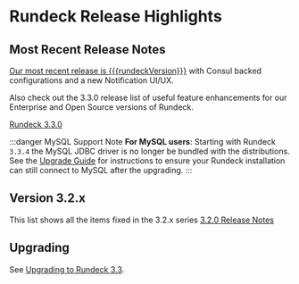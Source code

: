 # Rundeck Release Highlights

## Most Recent Release Notes

[Our most recent release is {{{rundeckVersion}}}](3_3_x/version-{{{rundeckVersion}}}.md) with Consul backed configurations and a new Notification UI/UX.

Also check out the 3.3.0 release list of useful feature enhancements for our Enterprise and Open Source versions of Rundeck.

[Rundeck 3.3.0](3_3_x/version-3.3.0.html)

:::danger MySQL Support Note
**For MySQL users**: Starting with Rundeck `3.3.4` the MySQL JDBC driver is no longer be
bundled with the distributions. See the [Upgrade Guide](/upgrading/upgrading-to-rundeck-3.3.4.md)
for instructions to ensure your Rundeck installation can still connect to MySQL after
the upgrading.
:::

## Version 3.2.x
This list shows all the items fixed in the 3.2.x series [3.2.0 Release Notes](3_2_x/version-3.2.0.html)

## Upgrading

See [Upgrading to Rundeck 3.3](/upgrading/upgrading-to-rundeck-3.3.md).
